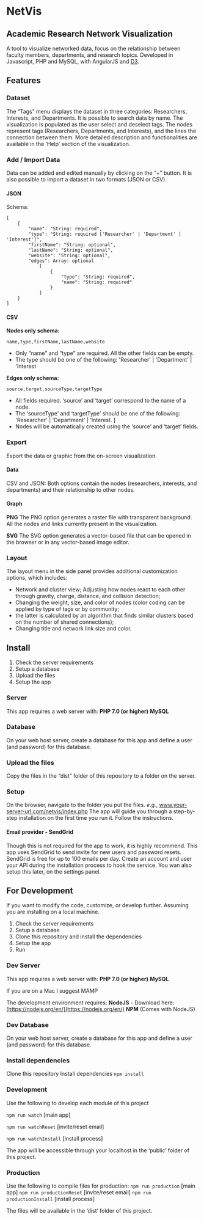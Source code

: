 # NetVis

## Academic Research Network Visualization

A tool to visualize networked data, focus on the relationship between faculty members, departments, and research topics.
Developed in Javascript, PHP and MySQL, with AngularJS and [D3](https://d3js.org/).

## Features

### Dataset

The “Tags” menu displays the dataset in three categories: Researchers, Interests, and Departments. It is possible to search data by name. The visualization is populated as the user select and deselect tags. The nodes represent tags (Researchers, Departments, and Interests), and the lines the connection between them. More detailed description and functionalities are available in the ‘Help’ section of the visualization.

### Add / Import Data

Data can be added and edited manually by clicking on the “+” button.
It is also possible to import a dataset in two formats (JSON or CSV).

#### JSON

Schema:

    [   
        {
            "name": "String: required",
            "type": "String: required ['Researcher' | 'Department' | 'Interest']",
            "firstName": "String: optional",
            "lastName": "String: optional",
            "website": "String: optional",
            "edges": Array: optional
                [
                    {
                        "type": "String: required",
                        "name": "String: required"
                    }
                ]
        }
    ]

#### CSV

**Nodes only schema:**

    name,type,firstName,lastName,website

- Only “name” and “type” are required. All the other fields can be
   empty.
- The type should be one of the following: 'Researcher' | 'Department' | 'Interest

**Edges only schema:**

    source,target,sourceType,targetType

- All fields required. ‘source’ and ‘target’ correspond to the name of a node.
- The ‘sourceType’ and ‘targetType’ should be one of the following: 'Researcher' | 'Department' | ‘Interest. ]
- Nodes will be automatically created using the ‘source’ and ‘target’ fields.

### Export

Export the data or graphic from the on-screen visualization.  

#### Data

CSV and JSON: Both options contain the nodes (researchers, interests, and departments) and their relationship to other nodes.

#### Graph

**PNG**
The PNG option generates a raster file with transparent background. All the nodes and links currently present in the visualization.

**SVG**
The SVG option generates a vector-based file that can be opened in the browser or in any vector-based image editor.

### Layout

The layout menu in the side panel provides additional customization options, which includes:  

- Network and cluster view;   Adjusting how nodes react to each other
   through gravity, charge, distance, and collision detection;
- Changing the weight, size, and color of nodes (color coding can be
   applied by type of tags or by community;
- the latter is calculated by an algorithm that finds similar clusters based on the number of shared connections);
- Changing title and network link size and color.

## Install

1. Check the server requirements
2. Setup a database
3. Upload the files
4. Setup the app

### Server

This app requires a web server with:
**PHP 7.0 (or higher)**
**MySQL**

### Database

On your web host server, create a database for this app and define a user (and password) for this database.  

### Upload the files

Copy the files in the “dist” folder of this repository to a folder on the server.

### Setup

On the browser, navigate to the folder you put the files. *e.g.*, www.your-server-url.com/netvis/index.php
The app will guide you through a step-by-step installation on the first time you run it. Follow the instructions.

#### Email provider - SendGrid

Though this is not required for the app to work, it is highly recommend.
This app uses SendGrid to send invite for new users and password resets.
SendGrid is free for up to 100 emails per day. Create an account and user your API during the installation process to hook the service. You wan also setup this later, on the settings panel.

## For Development

If you want to modify the code, customize, or develop further.
Assuming you are installing on a local machine.

1. Check the server requirements
2. Setup a database
3. Clone this repository and install the dependencies
4. Setup the app
5. Run

### Dev Server

This app requires a web server with:
**PHP 7.0 (or higher)**
**MySQL**

If you are on a Mac I suggest MAMP

The development environment requires:
**NodeJS** - Download here: [https://nodejs.org/en/](https://nodejs.org/en/)
**NPM** (Comes with NodeJS)

### Dev Database

On your web host server, create a database for this app and define a user (and password) for this database.

### Install dependencies

Clone this repository
Install dependencies `npm install`

### Development

Use the following to develop each module of this project

`npm run watch` [main app]

`npm run watchReset` [invite/reset email]

`npm run watchInstall` [install process]

The app will be accessible through your localhost in the ‘public’ folder of this project.

### Production

Use the following to compile files for production:
`npm run production` [main app]
`npm run productionReset` [invite/reset email]
`npm run productionInstall` [install process]

The files will be available in the ‘dist’ folder of this project.
